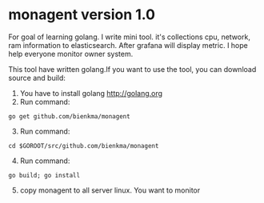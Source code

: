 # monagent version 1.0
For goal of learning golang. I write mini tool. it's collections cpu, network, ram information to elasticsearch. After
grafana will display metric. I hope help everyone monitor owner system.

This tool have written golang.If you want to use the tool, you can download source and build:
1. You have to install golang http://golang.org
2. Run command:
```
go get github.com/bienkma/monagent
```
3. Run command:
```
cd $GOROOT/src/github.com/bienkma/monagent
```
4. Run command:
```
go build; go install
```
5. copy monagent to all server linux. You want to monitor